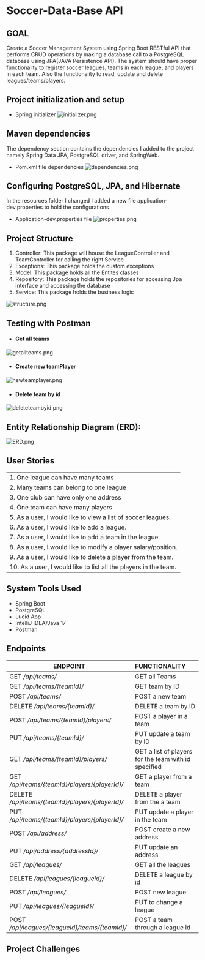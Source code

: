 # Soccer-Data-Base API

## GOAL

Create a Soccer Management System using Spring Boot RESTful API that performs CRUD operations by making a database call to a PostgreSQL database using JPA(JAVA Persistence API). The system should have proper functionality to register soccer leagues, teams in each league, and players in each team. Also the functionality to read, update and delete leagues/teams/players. 


## Project initialization and setup
- Spring initializer
![initializer.png](images/initializer.png)
## Maven dependencies
The dependency section contains the dependencies I added to the project namely Spring Data JPA, PostgreSQL driver, and SpringWeb.
- Pom.xml file dependencies
![dependencies.png](images/dependencies.png)

## Configuring PostgreSQL, JPA, and Hibernate
In the resources folder I changed I added a new file application-dev.properties to hold the configurations
- Application-dev.properties file
![properties.png](images/properties.png)

## Project Structure
1.  Controller: This package will house the LeagueController and TeamController for calling the right Service
2.  Exceptions: This package holds the custom exceptions
3.  Model: This package holds all the Entites classes
4.  Repository: This package holds the repositories for accessing Jpa interface and accessing the database
5.  Service: This package holds the business logic

![structure.png](images/structure.png)

## Testing with Postman 
- #### Get all teams

![getallteams.png](images/getallteams.png)

- #### Create new teamPlayer
![newteamplayer.png](images/newteamplayer.png)

- #### Delete team by id
![deleteteambyid.png](images/deleteteambyid.png)
## Entity Relationship Diagram (ERD):

![ERD.png](images/ERD.png)

## User Stories

| |
| --- |
|1. One league can have many teams
|2. Many teams can belong to one league
|3. One club can have only one address
|4. One team can have many players
|5. As a user, I would like to view a list of soccer leagues.
|6. As a user, I would like to add a league.
|7. As a user, I would like to add a team in the league.
|8. As a user, I would like to modify a player salary/position.
|9. As a user, I would like to delete a player from the team.
|10. As a user, I would like to list all the players in the team.

## System Tools Used

- Spring Boot
- PostgreSQL
- Lucid App
- IntelliJ IDEA/Java 17
- Postman

## Endpoints

| ENDPOINT | FUNCTIONALITY |
| --- | :--- |
| GET _/api/teams/_ | GET all Teams
| GET _/api/teams/{teamId}/_ | GET team by ID
| POST _/api/teams/_ | POST a new team
| DELETE _/api/teams/{teamId}/_ | DELETE a team by ID
| POST _/api/teams/{teamId}/players/_ | POST a player in a team
| PUT _/api/teams/{teamId}/_ | PUT update a team by ID
| GET _/api/teams/{teamId}/players/_ | GET a list of players for the team with id specified
| GET _/api/teams/{teamId}/players/{playerId}/_ | GET a player from a team
| DELETE _/api/teams/{teamId}/players/{playerId}/_ | DELETE a player from the a team
| PUT _/api/teams/{teamId}/players/{playerId}/_ | PUT update a player in the team
| POST _/api/address/_ | POST create a new address
| PUT _/api/address/{addressId}/_ | PUT update an address
| GET _/api/leagues/_ | GET all the leagues
| DELETE _/api/leagues/{leagueId}/_ | DELETE a league by id
| POST _/api/leagues/_ | POST new league
| PUT _/api/leagues/{leagueId}/_ | PUT to change a league
| POST _/api/leagues/{leagueId}/teams/{teamId}/_ | POST a team through a league id

## Project Challenges

